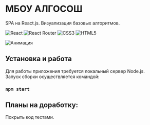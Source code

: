 # МБОУ АЛГОСОШ

SPA на React.js. Визуализация базовых алгоритмов.

![React](https://img.shields.io/badge/react-%2320232a.svg?style=for-the-badge&logo=react&logoColor=%2361DAFB)
![React Router](https://img.shields.io/badge/React_Router-CA4245?style=for-the-badge&logo=react-router&logoColor=white)
![CSS3](https://img.shields.io/badge/css3-%231572B6.svg?style=for-the-badge&logo=css3&logoColor=white)
![HTML5](https://img.shields.io/badge/html5-%23E34F26.svg?style=for-the-badge&logo=html5&logoColor=white)

![Анимация](https://i.imgur.com/J3Jsx3T.gif)

## Установка и работа
Для работы приложения требуется локальный сервер Node.js.  
Запуск сборки осуществляется командой:
### `npm start`

## Планы на доработку:
Покрыть код тестами.
